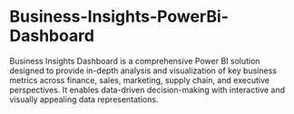 # Business-Insights-PowerBi-Dashboard
Business Insights Dashboard is a comprehensive Power BI solution designed to provide in-depth analysis and visualization of key business metrics across finance, sales, marketing, supply chain, and executive perspectives. It enables data-driven decision-making with interactive and visually appealing data representations.
